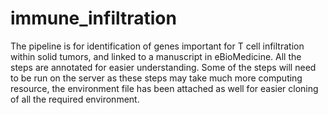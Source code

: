 # immune_infiltration
The pipeline is for identification of genes important for T cell infiltration within solid tumors, and linked to a manuscript in eBioMedicine.
All the steps are annotated for easier understanding.
Some of the steps will need to be run on the server as these steps may take much more computing resource, the environment file has been attached as well for easier cloning of all the required environment.

